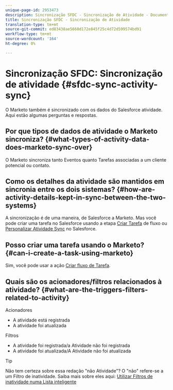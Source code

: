 ```yaml
---
unique-page-id: 2953473
description: Sincronização SFDC - Sincronização de Atividade - Documentos do Marketing - Documentação do produto
title: Sincronização SFDC - Sincronização de Atividade
translation-type: tm+mt
source-git-commit: ed83438ae5660d172e845f25c4d72d599574bd91
workflow-type: tm+mt
source-wordcount: '164'
ht-degree: 0%

---
```



# Sincronização SFDC: Sincronização de atividade {#sfdc-sync-activity-sync}

O Marketo também é sincronizado com os dados do Salesforce atividade. Aqui estão algumas perguntas e respostas.

## Por que tipos de dados de atividade o Marketo sincroniza? {#what-types-of-activity-data-does-marketo-sync-over}

O Marketo sincroniza tanto Eventos quanto Tarefas associadas a um cliente potencial ou contato.

## Como os detalhes da atividade são mantidos em sincronia entre os dois sistemas? {#how-are-activity-details-kept-in-sync-between-the-two-systems}

A sincronização é de uma maneira, de Salesforce a Marketo. Mas você pode criar uma tarefa no Salesforce usando a etapa [Criar Tarefa](/help/marketo/product-docs/core-marketo-concepts/smart-campaigns/salesforce-flow-actions/create-task.md) de fluxo ou [Personalizar Atividade Sync](/help/marketo/product-docs/crm-sync/salesforce-sync/setup/optional-steps/customize-activities-sync.md) no Salesforce.

## Posso criar uma tarefa usando o Marketo? {#can-i-create-a-task-using-marketo}

Sim, você pode usar a ação [Criar fluxo de Tarefa](/help/marketo/product-docs/core-marketo-concepts/smart-campaigns/salesforce-flow-actions/create-task.md).

## Quais são os acionadores/filtros relacionados à atividade? {#what-are-the-triggers-filters-related-to-activity}

Acionadores

* A atividade está registrada
* A atividade foi atualizada

Filtros

* A atividade foi registrada/a Atividade não foi registrada
* A atividade foi atualizada/A Atividade não foi atualizada

>[!TIP]
>
>Não tem certeza sobre essa redação &quot;não Atividade&quot;? O &quot;não&quot; refere-se a um Filtro de inatividade. Saiba mais sobre eles aqui: [Utilizar Filtros de inatividade numa Lista inteligente](/help/marketo/product-docs/core-marketo-concepts/smart-lists-and-static-lists/using-smart-lists/use-inactivity-filters-in-a-smart-list.md)
